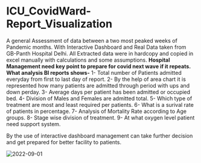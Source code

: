 # ICU_CovidWard-Report_Visualization
A general Assessment of data between a two most peaked weeks of Pandemic months. With Interactive Dashboard and Real Data taken from GB-Panth Hospital Delhi. All Extracted data were in hardcopy and copied in excel manually with calculations and some assumptions.
**Hospital Management need key point to prepare for covid next wave if it repeats. What analysis BI reports shows-**
1- Total number of Patients admitted everyday from first to last day of report.
2- By the help of area chart it is represented how many patients are admitted through period with ups and down perday.
3- Average days per patient has been admitted or occupied bed.
4- Division of Males and Females are admitted total.
5- Which type of treatment are most and least required per patients.
6- What is a surival rate of patients in percentage.
7- Analysis of Mortality Rate according to Age groups.
8- Stage wise division of treatment.
9- At what oxygen level patient need support system.

By the use of interactive dashboard management can take further decision and get prepared for better facility to patients.



![2022-09-01](https://user-images.githubusercontent.com/112419088/194708951-376e7fe6-8a37-4087-9d9c-fee4ed67893f.png)
